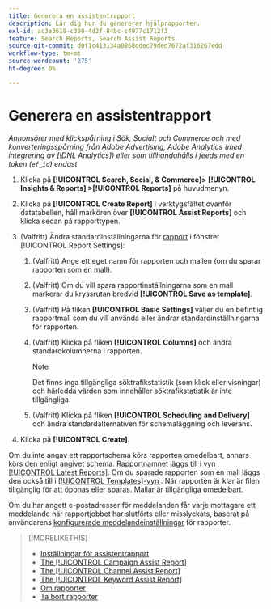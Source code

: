 ```yaml
---
title: Generera en assistentrapport
description: Lär dig hur du genererar hjälprapporter.
exl-id: ac3e3619-c300-4d2f-84bc-c4977c1712f3
feature: Search Reports, Search Assist Reports
source-git-commit: d0f1c413134a0868ddec79ded7672af316267edd
workflow-type: tm+mt
source-wordcount: '275'
ht-degree: 0%

---
```


# Generera en assistentrapport

*Annonsörer med klickspårning i Sök, Socialt och Commerce och med konverteringsspårning från Adobe Advertising, Adobe Analytics (med integrering av [!DNL Analytics]) eller som tillhandahålls i feeds med en token (`ef_id`) endast*

1. Klicka på **[!UICONTROL Search, Social, & Commerce]> [!UICONTROL Insights & Reports] >[!UICONTROL Reports]** på huvudmenyn.

1. Klicka på **[!UICONTROL Create Report]** i verktygsfältet ovanför datatabellen, håll markören över **[!UICONTROL Assist Reports]** och klicka sedan på rapporttypen.

1. (Valfritt) Ändra standardinställningarna för [rapport](assist-report-settings.md) i fönstret [!UICONTROL Report Settings]:

   1. (Valfritt) Ange ett eget namn för rapporten och mallen (om du sparar rapporten som en mall).

   1. (Valfritt) Om du vill spara rapportinställningarna som en mall markerar du kryssrutan bredvid **[!UICONTROL Save as template]**.

   1. (Valfritt) På fliken **[!UICONTROL Basic Settings]** väljer du en befintlig rapportmall som du vill använda eller ändrar standardinställningarna för rapporten.

   1. (Valfritt) Klicka på fliken **[!UICONTROL Columns]** och ändra standardkolumnerna i rapporten.

      >[!NOTE]
      >
      >Det finns inga tillgängliga söktrafikstatistik (som klick eller visningar) och härledda värden som innehåller söktrafikstatistik är inte tillgängliga.

   1. (Valfritt) Klicka på fliken **[!UICONTROL Scheduling and Delivery]** och ändra standardalternativen för schemaläggning och leverans.

1. Klicka på **[!UICONTROL Create]**.

Om du inte angav ett rapportschema körs rapporten omedelbart, annars körs den enligt angivet schema. Rapportnamnet läggs till i vyn [[!UICONTROL Latest Reports]](/help/search-social-commerce/reports/report-about.md). Om du sparade rapporten som en mall läggs den också till i [[!UICONTROL Templates]-vyn ](/help/search-social-commerce/reports/report-about.md). När rapporten är klar är filen tillgänglig för att öppnas eller sparas. Mallar är tillgängliga omedelbart.

Om du har angett e-postadresser för meddelanden får varje mottagare ett meddelande när rapportjobbet har slutförts eller misslyckats, baserat på användarens [konfigurerade meddelandeinställningar](/help/search-social-commerce/notifications/notification-edit.md) för rapporter.

>[!MORELIKETHIS]
>
>* [Inställningar för assistentrapport](assist-report-settings.md)
>* [The [!UICONTROL Campaign Assist Report]](campaign-assist-report.md)
>* [The [!UICONTROL Channel Assist Report]](channel-assist-report.md)
>* [The [!UICONTROL Keyword Assist Report]](keyword-assist-report.md)
>* [Om rapporter](/help/search-social-commerce/reports/report-about.md)
>* [Ta bort rapporter](/help/search-social-commerce/reports/management/report-delete.md)
